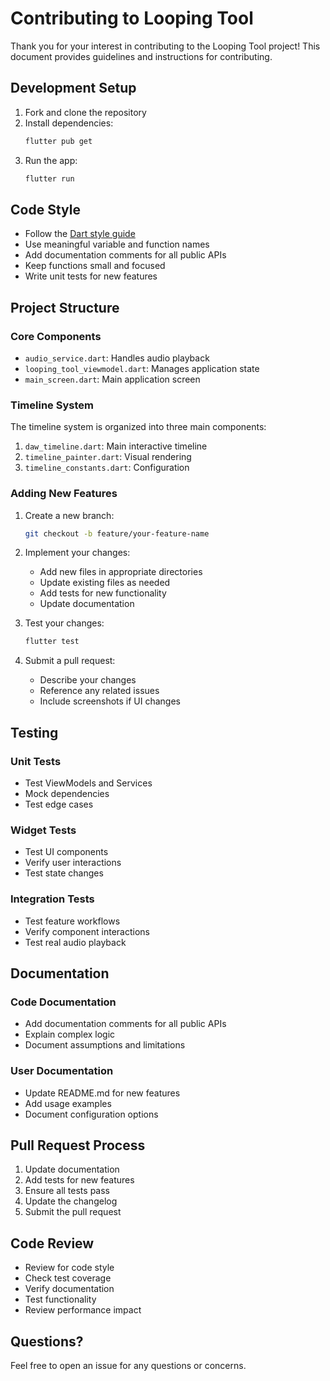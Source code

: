 # Contributing to Looping Tool

Thank you for your interest in contributing to the Looping Tool project! This document provides guidelines and instructions for contributing.

## Development Setup

1. Fork and clone the repository
2. Install dependencies:
   ```bash
   flutter pub get
   ```
3. Run the app:
   ```bash
   flutter run
   ```

## Code Style

- Follow the [Dart style guide](https://dart.dev/guides/language/effective-dart/style)
- Use meaningful variable and function names
- Add documentation comments for all public APIs
- Keep functions small and focused
- Write unit tests for new features

## Project Structure

### Core Components
- `audio_service.dart`: Handles audio playback
- `looping_tool_viewmodel.dart`: Manages application state
- `main_screen.dart`: Main application screen

### Timeline System
The timeline system is organized into three main components:
1. `daw_timeline.dart`: Main interactive timeline
2. `timeline_painter.dart`: Visual rendering
3. `timeline_constants.dart`: Configuration

### Adding New Features

1. Create a new branch:
   ```bash
   git checkout -b feature/your-feature-name
   ```

2. Implement your changes:
   - Add new files in appropriate directories
   - Update existing files as needed
   - Add tests for new functionality
   - Update documentation

3. Test your changes:
   ```bash
   flutter test
   ```

4. Submit a pull request:
   - Describe your changes
   - Reference any related issues
   - Include screenshots if UI changes

## Testing

### Unit Tests
- Test ViewModels and Services
- Mock dependencies
- Test edge cases

### Widget Tests
- Test UI components
- Verify user interactions
- Test state changes

### Integration Tests
- Test feature workflows
- Verify component interactions
- Test real audio playback

## Documentation

### Code Documentation
- Add documentation comments for all public APIs
- Explain complex logic
- Document assumptions and limitations

### User Documentation
- Update README.md for new features
- Add usage examples
- Document configuration options

## Pull Request Process

1. Update documentation
2. Add tests for new features
3. Ensure all tests pass
4. Update the changelog
5. Submit the pull request

## Code Review

- Review for code style
- Check test coverage
- Verify documentation
- Test functionality
- Review performance impact

## Questions?

Feel free to open an issue for any questions or concerns. 
